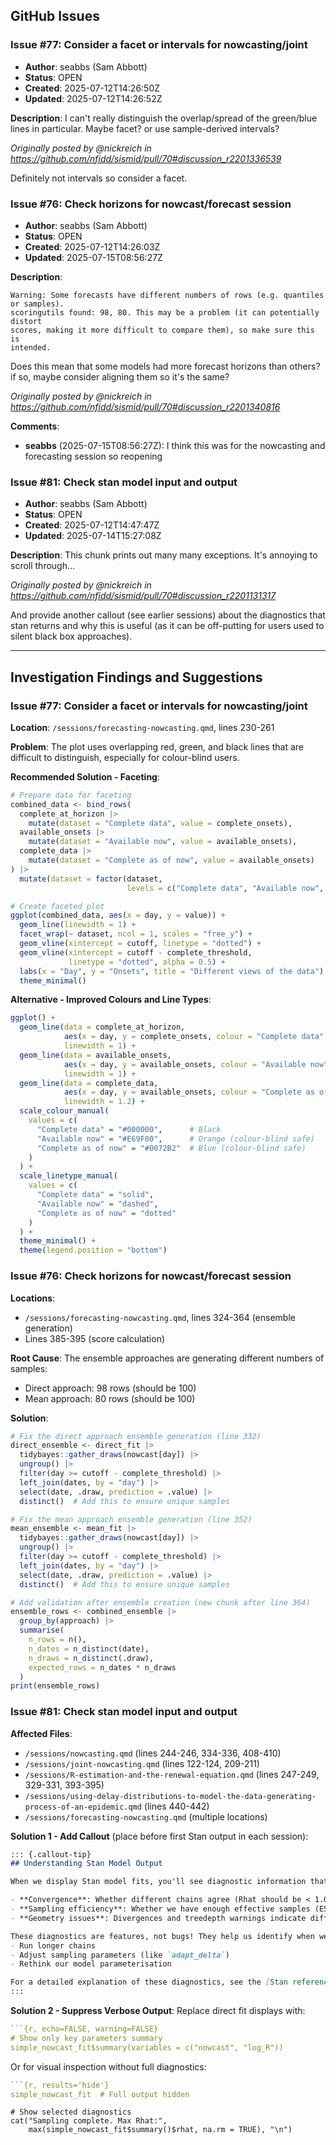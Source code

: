 ## GitHub Issues

### Issue #77: Consider a facet or intervals for nowcasting/joint
- **Author**: seabbs (Sam Abbott)
- **Status**: OPEN
- **Created**: 2025-07-12T14:26:50Z
- **Updated**: 2025-07-12T14:26:52Z

**Description**:
I can't really distinguish the overlap/spread of the green/blue lines in particular. Maybe facet? or use sample-derived intervals?

_Originally posted by @nickreich in https://github.com/nfidd/sismid/pull/70#discussion_r2201336539_

Definitely not intervals so consider a facet.

### Issue #76: Check horizons for nowcast/forecast session
- **Author**: seabbs (Sam Abbott)
- **Status**: OPEN
- **Created**: 2025-07-12T14:26:03Z
- **Updated**: 2025-07-15T08:56:27Z

**Description**:
``` 
Warning: Some forecasts have different numbers of rows (e.g. quantiles or samples).
scoringutils found: 98, 80. This may be a problem (it can potentially distort
scores, making it more difficult to compare them), so make sure this is
intended.
```

Does this mean that some models had more forecast horizons than others? if so, maybe consider aligning them so it's the same?

_Originally posted by @nickreich in https://github.com/nfidd/sismid/pull/70#discussion_r2201340816_

**Comments**:
- **seabbs** (2025-07-15T08:56:27Z): I think this was for the nowcasting and forecasting session so reopening

### Issue #81: Check stan model input and output
- **Author**: seabbs (Sam Abbott)
- **Status**: OPEN
- **Created**: 2025-07-12T14:47:47Z
- **Updated**: 2025-07-14T15:27:08Z

**Description**:
This chunk prints out many many exceptions. It's annoying to scroll through...

_Originally posted by @nickreich in https://github.com/nfidd/sismid/pull/70#discussion_r2201131317_

And provide another callout (see earlier sessions) about the diagnostics that stan returns and why this is useful (as it can be off-putting for users used to silent black box approaches).

---

## Investigation Findings and Suggestions

### Issue #77: Consider a facet or intervals for nowcasting/joint

**Location**: `/sessions/forecasting-nowcasting.qmd`, lines 230-261

**Problem**: The plot uses overlapping red, green, and black lines that are difficult to distinguish, especially for colour-blind users.

**Recommended Solution - Faceting**:
```r
# Prepare data for faceting
combined_data <- bind_rows(
  complete_at_horizon |> 
    mutate(dataset = "Complete data", value = complete_onsets),
  available_onsets |> 
    mutate(dataset = "Available now", value = available_onsets),
  complete_data |> 
    mutate(dataset = "Complete as of now", value = available_onsets)
) |>
  mutate(dataset = factor(dataset, 
                          levels = c("Complete data", "Available now", "Complete as of now")))

# Create faceted plot
ggplot(combined_data, aes(x = day, y = value)) +
  geom_line(linewidth = 1) +
  facet_wrap(~ dataset, ncol = 1, scales = "free_y") +
  geom_vline(xintercept = cutoff, linetype = "dotted") +
  geom_vline(xintercept = cutoff - complete_threshold, 
             linetype = "dotted", alpha = 0.5) +
  labs(x = "Day", y = "Onsets", title = "Different views of the data") +
  theme_minimal()
```

**Alternative - Improved Colours and Line Types**:
```r
ggplot() +
  geom_line(data = complete_at_horizon, 
            aes(x = day, y = complete_onsets, colour = "Complete data", linetype = "Complete data"), 
            linewidth = 1) +
  geom_line(data = available_onsets, 
            aes(x = day, y = available_onsets, colour = "Available now", linetype = "Available now"), 
            linewidth = 1) +
  geom_line(data = complete_data, 
            aes(x = day, y = available_onsets, colour = "Complete as of now", linetype = "Complete as of now"), 
            linewidth = 1.2) +
  scale_colour_manual(
    values = c(
      "Complete data" = "#000000",      # Black
      "Available now" = "#E69F00",      # Orange (colour-blind safe)
      "Complete as of now" = "#0072B2"  # Blue (colour-blind safe)
    )
  ) +
  scale_linetype_manual(
    values = c(
      "Complete data" = "solid",
      "Available now" = "dashed",
      "Complete as of now" = "dotted"
    )
  ) +
  theme_minimal() +
  theme(legend.position = "bottom")
```

### Issue #76: Check horizons for nowcast/forecast session

**Locations**: 
- `/sessions/forecasting-nowcasting.qmd`, lines 324-364 (ensemble generation)
- Lines 385-395 (score calculation)

**Root Cause**: The ensemble approaches are generating different numbers of samples:
- Direct approach: 98 rows (should be 100)
- Mean approach: 80 rows (should be 100)

**Solution**:
```r
# Fix the direct approach ensemble generation (line 332)
direct_ensemble <- direct_fit |>
  tidybayes::gather_draws(nowcast[day]) |>
  ungroup() |>
  filter(day >= cutoff - complete_threshold) |>
  left_join(dates, by = "day") |>
  select(date, .draw, prediction = .value) |>
  distinct()  # Add this to ensure unique samples

# Fix the mean approach ensemble generation (line 352)
mean_ensemble <- mean_fit |>
  tidybayes::gather_draws(nowcast[day]) |>
  ungroup() |>
  filter(day >= cutoff - complete_threshold) |>
  left_join(dates, by = "day") |>
  select(date, .draw, prediction = .value) |>
  distinct()  # Add this to ensure unique samples

# Add validation after ensemble creation (new chunk after line 364)
ensemble_rows <- combined_ensemble |>
  group_by(approach) |>
  summarise(
    n_rows = n(),
    n_dates = n_distinct(date),
    n_draws = n_distinct(.draw),
    expected_rows = n_dates * n_draws
  )
print(ensemble_rows)
```

### Issue #81: Check stan model input and output

**Affected Files**:
- `/sessions/nowcasting.qmd` (lines 244-246, 334-336, 408-410)
- `/sessions/joint-nowcasting.qmd` (lines 122-124, 209-211)
- `/sessions/R-estimation-and-the-renewal-equation.qmd` (lines 247-249, 329-331, 393-395)
- `/sessions/using-delay-distributions-to-model-the-data-generating-process-of-an-epidemic.qmd` (lines 440-442)
- `/sessions/forecasting-nowcasting.qmd` (multiple locations)

**Solution 1 - Add Callout** (place before first Stan output in each session):
```markdown
::: {.callout-tip}
## Understanding Stan Model Output

When we display Stan model fits, you'll see diagnostic information that may look like warnings or errors. This is normal and valuable! Stan's diagnostics help ensure our results are reliable by checking:

- **Convergence**: Whether different chains agree (Rhat should be < 1.01)
- **Sampling efficiency**: Whether we have enough effective samples (ESS)
- **Geometry issues**: Divergences and treedepth warnings indicate difficult posterior geometries

These diagnostics are features, not bugs! They help us identify when we need to:
- Run longer chains
- Adjust sampling parameters (like `adapt_delta`)
- Rethink our model parameterisation

For a detailed explanation of these diagnostics, see the [Stan reference guide](../reference/stan#common-issues--solutions).
:::
```

**Solution 2 - Suppress Verbose Output**:
Replace direct fit displays with:
```r
```{r, echo=FALSE, warning=FALSE}
# Show only key parameters summary
simple_nowcast_fit$summary(variables = c("nowcast", "log_R"))
```

Or for visual inspection without full diagnostics:
```r
```{r, results='hide'}
simple_nowcast_fit  # Full output hidden
```
```{r}
# Show selected diagnostics
cat("Sampling complete. Max Rhat:", 
    max(simple_nowcast_fit$summary()$rhat, na.rm = TRUE), "\n")
```